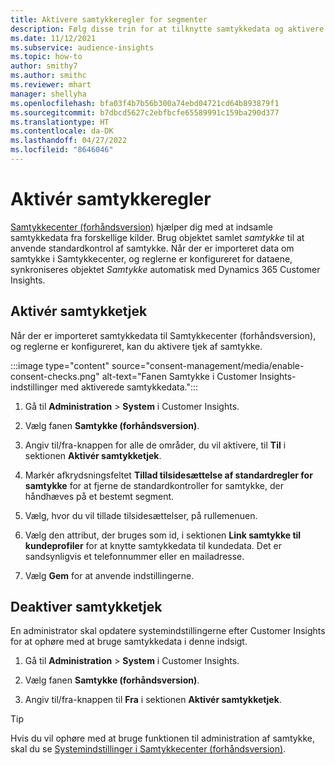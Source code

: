 ```yaml
---
title: Aktivere samtykkeregler for segmenter
description: Følg disse trin for at tilknytte samtykkedata og aktivere kontrol af samtykke i Dynamics 365 Customer Insights. En administrator kan også deaktivere kontrol af samtykke.
ms.date: 11/12/2021
ms.subservice: audience-insights
ms.topic: how-to
author: smithy7
ms.author: smithc
ms.reviewer: mhart
manager: shellyha
ms.openlocfilehash: bfa03f4b7b56b300a74ebd04721cd64b893879f1
ms.sourcegitcommit: b7dbcd5627c2ebfbcfe65589991c159ba290d377
ms.translationtype: HT
ms.contentlocale: da-DK
ms.lasthandoff: 04/27/2022
ms.locfileid: "8646046"
---
```

# <a name="activate-consent-rules"></a>Aktivér samtykkeregler

[Samtykkecenter (forhåndsversion)](consent-management/overview.md) hjælper dig med at indsamle samtykkedata fra forskellige kilder. Brug objektet samlet *samtykke* til at anvende standardkontrol af samtykke. Når der er importeret data om samtykke i Samtykkecenter, og reglerne er konfigureret for dataene, synkroniseres objektet *Samtykke* automatisk med Dynamics 365 Customer Insights.

## <a name="enable-consent-checks"></a>Aktivér samtykketjek

Når der er importeret samtykkedata til Samtykkecenter (forhåndsversion), og reglerne er konfigureret, kan du aktivere tjek af samtykke. 

:::image type="content" source="consent-management/media/enable-consent-checks.png" alt-text="Fanen Samtykke i Customer Insights-indstillinger med aktiverede samtykkedata.":::

1. Gå til **Administration** > **System** i Customer Insights.

1. Vælg fanen **Samtykke (forhåndsversion)**.

1. Angiv til/fra-knappen for alle de områder, du vil aktivere, til **Til** i sektionen **Aktivér samtykketjek**.

1. Markér afkrydsningsfeltet **Tillad tilsidesættelse af standardregler for samtykke** for at fjerne de standardkontroller for samtykke, der håndhæves på et bestemt segment. 

1. Vælg, hvor du vil tillade tilsidesættelser, på rullemenuen.     

1. Vælg den attribut, der bruges som id, i sektionen **Link samtykke til kundeprofiler** for at knytte samtykkedata til kundedata. Det er sandsynligvis et telefonnummer eller en mailadresse. 

1. Vælg **Gem** for at anvende indstillingerne.

## <a name="disable-consent-checks"></a>Deaktiver samtykketjek

En administrator skal opdatere systemindstillingerne efter Customer Insights for at ophøre med at bruge samtykkedata i denne indsigt.

1. Gå til **Administration** > **System** i Customer Insights.

1. Vælg fanen **Samtykke (forhåndsversion)**.

1. Angiv til/fra-knappen til **Fra** i sektionen **Aktivér samtykketjek**.

> [!TIP]
> Hvis du vil ophøre med at bruge funktionen til administration af samtykke, skal du se [Systemindstillinger i Samtykkecenter (forhåndsversion)](consent-management/system-settings.md).
